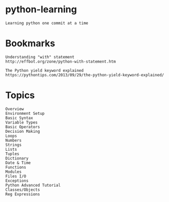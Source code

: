 # python-learning
    Learning python one commit at a time

# Bookmarks

    Understanding "with" statement
    http://effbot.org/zone/python-with-statement.htm

    The Python yield keyword explained
    https://pythontips.com/2013/09/29/the-python-yield-keyword-explained/


# Topics

    Overview
    Environment Setup
    Basic Syntax
    Variable Types
    Basic Operators
    Decision Making
    Loops
    Numbers
    Strings
    Lists
    Tuples
    Dictionary
    Date & Time
    Functions
    Modules
    Files I/O
    Exceptions
    Python Advanced Tutorial
    Classes/Objects
    Reg Expressions
